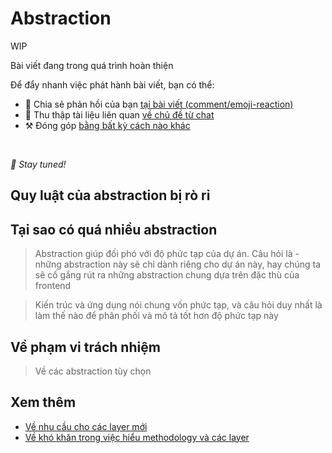 # Abstraction

WIP

Bài viết đang trong quá trình hoàn thiện

Để đẩy nhanh việc phát hành bài viết, bạn có thể:

* 📢 Chia sẻ phản hồi của bạn [tại bài viết (comment/emoji-reaction)](https://github.com/feature-sliced/documentation/issues/186)
* 💬 Thu thập tài liệu liên quan [về chủ đề từ chat](https://t.me/feature_sliced)
* ⚒️ Đóng góp [bằng bất kỳ cách nào khác](https://github.com/feature-sliced/documentation/blob/master/CONTRIBUTING.md)

<br />

*🍰 Stay tuned!*

## Quy luật của abstraction bị rò rỉ[​](#quy-luật-của-abstraction-bị-rò-rỉ "Link trực tiếp đến heading")

## Tại sao có quá nhiều abstraction[​](#tại-sao-có-quá-nhiều-abstraction "Link trực tiếp đến heading")

> Abstraction giúp đối phó với độ phức tạp của dự án. Câu hỏi là - những abstraction này sẽ chỉ dành riêng cho dự án này, hay chúng ta sẽ cố gắng rút ra những abstraction chung dựa trên đặc thù của frontend

> Kiến trúc và ứng dụng nói chung vốn phức tạp, và câu hỏi duy nhất là làm thế nào để phân phối và mô tả tốt hơn độ phức tạp này

## Về phạm vi trách nhiệm[​](#về-phạm-vi-trách-nhiệm "Link trực tiếp đến heading")

> Về các abstraction tùy chọn

## Xem thêm[​](#xem-thêm "Link trực tiếp đến heading")

* [Về nhu cầu cho các layer mới](https://t.me/feature_sliced/2801)
* [Về khó khăn trong việc hiểu methodology và các layer](https://t.me/feature_sliced/2619)
